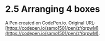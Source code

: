 # 2.5 Arranging 4 boxes

A Pen created on CodePen.io. Original URL: [https://codepen.io/samo1501/pen/zYqrpwM](https://codepen.io/samo1501/pen/zYqrpwM).


